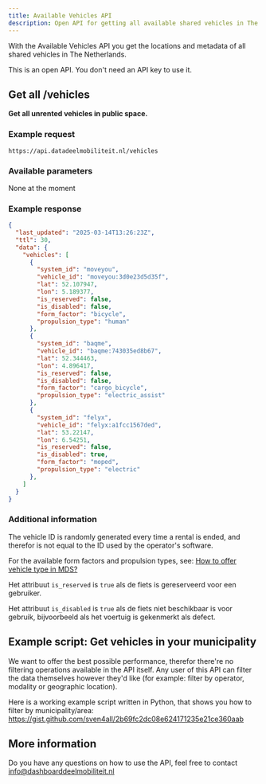 ```yaml
---
title: Available Vehicles API
description: Open API for getting all available shared vehicles in The Netherlands
---
```


With the Available Vehicles API you get the locations and metadata of all shared vehicles in The Netherlands.

This is an open API. You don't need an API key to use it.

## Get all /vehicles

**Get all unrented vehicles in public space.**

### Example request

```
https://api.datadeelmobiliteit.nl/vehicles
```

### Available parameters

None at the moment

### Example response

``` json
{
  "last_updated": "2025-03-14T13:26:23Z",
  "ttl": 30,
  "data": {
    "vehicles": [
      {
        "system_id": "moveyou",
        "vehicle_id": "moveyou:3d0e23d5d35f",
        "lat": 52.107947,
        "lon": 5.189377,
        "is_reserved": false,
        "is_disabled": false,
        "form_factor": "bicycle",
        "propulsion_type": "human"
      },
      {
        "system_id": "baqme",
        "vehicle_id": "baqme:743035ed8b67",
        "lat": 52.344463,
        "lon": 4.896417,
        "is_reserved": false,
        "is_disabled": false,
        "form_factor": "cargo_bicycle",
        "propulsion_type": "electric_assist"
      },
      {
        "system_id": "felyx",
        "vehicle_id": "felyx:a1fcc1567ded",
        "lat": 53.22147,
        "lon": 6.54251,
        "is_reserved": false,
        "is_disabled": true,
        "form_factor": "moped",
        "propulsion_type": "electric"
      },
    ]
  }
}
```

### Additional information

The vehicle ID is randomly generated every time a rental is ended, and therefor is not equal to the ID used by the operator's software.

For the available form factors and propulsion types, see: [How to offer vehicle type in MDS?](/data_feeds/for_monitoring/#how-to-offer-vehicle-type-in-mds)

Het attribuut `is_reserved` is `true` als de fiets is gereserveerd voor een gebruiker.

Het attribuut `is_disabled` is `true` als de fiets niet beschikbaar is voor gebruik, bijvoorbeeld als het voertuig is gekenmerkt als defect.

## Example script: Get vehicles in your municipality

We want to offer the best possible performance, therefor there're no filtering operations available in the API itself. Any user of this API can filter the data themselves however they'd like (for example: filter by operator, modality or geographic location).

Here is a working example script written in Python, that shows you how to filter by municipality/area: https://gist.github.com/sven4all/2b69fc2dc08e624171235e21ce360aab

## More information

Do you have any questions on how to use the API, feel free to contact info@dashboarddeelmobiliteit.nl